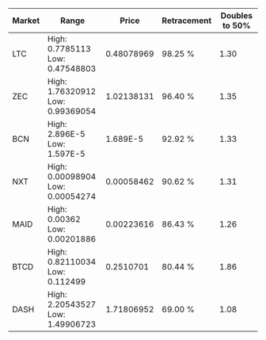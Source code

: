 | Market | Range | Price| Retracement | Doubles to 50% |
| --- | --- | --- | --- | --- |
| LTC | High: 0.7785113<br />Low: 0.47548803 | 0.48078969 | 98.25 % | 1.30 |
| ZEC | High: 1.76320912<br />Low: 0.99369054 | 1.02138131 | 96.40 % | 1.35 |
| BCN | High: 2.896E-5<br />Low: 1.597E-5 | 1.689E-5 | 92.92 % | 1.33 |
| NXT | High: 0.00098904<br />Low: 0.00054274 | 0.00058462 | 90.62 % | 1.31 |
| MAID | High: 0.00362<br />Low: 0.00201886 | 0.00223616 | 86.43 % | 1.26 |
| BTCD | High: 0.82110034<br />Low: 0.112499 | 0.2510701 | 80.44 % | 1.86 |
| DASH | High: 2.20543527<br />Low: 1.49906723 | 1.71806952 | 69.00 % | 1.08 |
